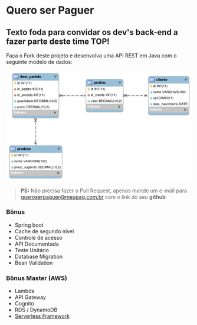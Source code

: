 # Quero ser Paguer

## Texto foda para convidar os dev's back-end a fazer parte deste time TOP!

Faça o Fork deste projeto e desenvolva uma API REST em Java com o seguinte modelo de dados:

![](modelo-dados.png)

> **PS:** Não precisa fazer o Pull Request, apenas mande um e-mail para <queroserpaguer@meupag.com.br> com o link do seu **github**

### Bônus
- Spring boot
- Cache de segundo nível
- Controle de acesso
- API Documentada
- Teste Unitário
- Database Migration
- Bean Validation

### Bônus Master (AWS)
- Lambda
- API Gateway
- Cognito
- RDS / DynamoDB
- [Serverless Framework](https://serverless.com/)
